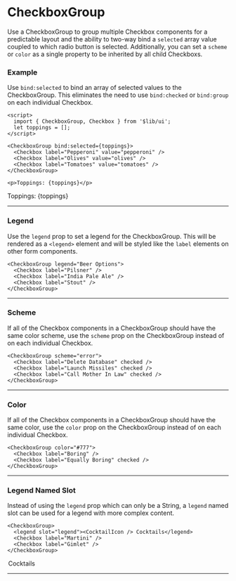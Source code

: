 <script>
	import { Checkbox, CheckboxGroup } from '$lib/ui';
  import Tables from './Tables.svelte';
  import { Martini } from 'lucide-svelte';

  let toppings = [];
</script>

# CheckboxGroup

Use a CheckboxGroup to group multiple Checkbox components for a predictable layout and the ability to two-way bind a
`selected` array value coupled to which radio button is selected. Additionally, you can  set a `scheme` or `color` as a single
property to be inherited by all child Checkboxs.

### Example

Use `bind:selected` to bind an array of selected values to the CheckboxGroup. This eliminates the need to use
`bind:checked` or `bind:group` on each individual Checkbox.

```svelte
<script>
  import { CheckboxGroup, Checkbox } from '$lib/ui';
  let toppings = [];
</script>

<CheckboxGroup bind:selected={toppings}>
  <Checkbox label="Pepperoni" value="pepperoni" />
  <Checkbox label="Olives" value="olives" />
  <Checkbox label="Tomatoes" value="tomatoes" />
</CheckboxGroup>

<p>Toppings: {toppings}</p>
```
<CheckboxGroup bind:selected={toppings}>
  <Checkbox label="Pepperoni" value="pepperoni" />
  <Checkbox label="Olives" value="olives" />
  <Checkbox label="Tomatoes" value="tomatoes" />
</CheckboxGroup>

<p>Toppings: {toppings}</p>

---

### Legend

Use the `legend` prop to set a legend for the CheckboxGroup. This will be rendered as a `<legend>` element and will be
styled like the `label` elements on other form components.

```svelte
<CheckboxGroup legend="Beer Options">
  <Checkbox label="Pilsner" />
  <Checkbox label="India Pale Ale" />
  <Checkbox label="Stout" />
</CheckboxGroup>
```
<CheckboxGroup legend="Beer Options">
  <Checkbox label="Pilsner" />
  <Checkbox label="India Pale Ale" />
  <Checkbox label="Stout" />
</CheckboxGroup>

---

### Scheme

If all of the Checkbox components in a CheckboxGroup should have the same color scheme, use the `scheme` prop on the
CheckboxGroup instead of on each individual Checkbox.

```svelte
<CheckboxGroup scheme="error">
  <Checkbox label="Delete Database" checked />
  <Checkbox label="Launch Missiles" checked />
  <Checkbox label="Call Mother In Law" checked />
</CheckboxGroup>
```
<CheckboxGroup scheme="error">
  <Checkbox label="Delete Database" checked />
  <Checkbox label="Launch Missiles" checked />
  <Checkbox label="Call Mother In Law" checked />
</CheckboxGroup>

---

### Color

If all of the Checkbox components in a CheckboxGroup should have the same color, use the `color` prop on the
CheckboxGroup instead of on each individual Checkbox.

```svelte
<CheckboxGroup color="#777">
  <Checkbox label="Boring" />
  <Checkbox label="Equally Boring" checked />
</CheckboxGroup>
```
<CheckboxGroup color="#777">
  <Checkbox label="Boring" />
  <Checkbox label="Equally Boring" checked />
</CheckboxGroup>

---

### Legend Named Slot

Instead of using the `legend` prop which can only be a String, a `legend` named slot can be used for a legend with more
complex content.

```svelte
<CheckboxGroup>
  <legend slot="legend"><CocktailIcon /> Cocktails</legend>
  <Checkbox label="Martini" />
  <Checkbox label="Gimlet" />
</CheckboxGroup>
```
<CheckboxGroup>
  <legend slot="legend" class="flex items-center pb-2"><Martini size={20} /> Cocktails</legend>
  <Checkbox label="Martini" />
  <Checkbox label="Gimlet" />
</CheckboxGroup>

---
<Tables />